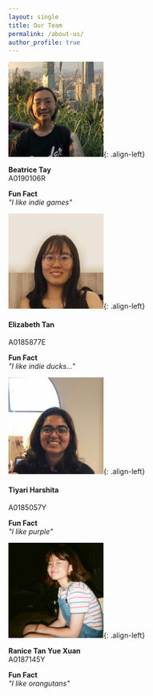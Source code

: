 ```yaml
---
layout: single
title: Our Team
permalink: /about-us/
author_profile: true
---
```

<img src="../images/bea.png" width="190"/>{: .align-left}  

**Beatrice Tay**  
A0190106R

**Fun Fact**  
_"I like indie games"_


<img src="../images/eliz.jpg" width="190"/>{: .align-left}  

#### Elizabeth Tan
A0185877E

**Fun Fact**  
_"I like indie ducks..."_


<img src="../images/harshi.jpg" width="190"/>{: .align-left}  

#### Tiyari Harshita
A0185057Y

**Fun Fact**  
_"I like purple"_


<img src="../images/ranice.png" width="190"/>{: .align-left}  

**Ranice Tan Yue Xuan**  
A0187145Y

**Fun Fact**  
_"I like orangutans"_
